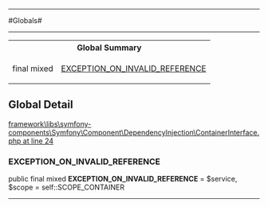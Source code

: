 - - -

#Globals#

- - -

<table id="summary_global" class="title">
<tr><th colspan="2" class="title">Global Summary</th></tr>
<tr>
<td>final  mixed</td>
<td class="description"><p class="name"><a href="#https://github.com/JeyDotC/Hirudo-docs/blob/master/Symfony/Component/DependencyInjection/ContainerInterface.md#exception_on_invalid_reference">EXCEPTION_ON_INVALID_REFERENCE</a></p></td>
</tr>
</table>

<h2 id="detail_global">Global Detail</h2>

<a href="https://github.com/JeyDotC/Hirudo/blob/master/framework/libs/symfony-components/Symfony/Component/DependencyInjection/ContainerInterface.php#L24" target='_blank'>framework\libs\symfony-components\Symfony\Component\DependencyInjection\ContainerInterface.php at line 24</a>

<h3 id="EXCEPTION_ON_INVALID_REFERENCE">EXCEPTION_ON_INVALID_REFERENCE</h3>


public final  mixed **EXCEPTION_ON_INVALID_REFERENCE** = $service, $scope = self::SCOPE_CONTAINER

<div class="details">
</div>

- - -

